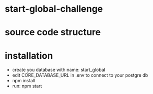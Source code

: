 # start-global-challenge
# source code structure
# installation
- create you database with name: start_global
- edit CORE_DATABASE_URL in .env to connect to your postgre db
- npm install
- run: npm start
